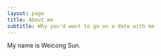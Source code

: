 ```yaml
---
layout: page
title: About me
subtitle: Why you'd want to go on a date with me
---
```


My name is Weicong Sun. 